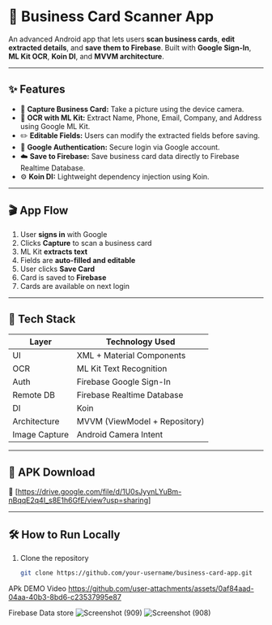 # 📇 Business Card Scanner App

An advanced Android app that lets users **scan business cards**, **edit extracted details**, and **save them to Firebase**. Built with **Google Sign-In**, **ML Kit OCR**, **Koin DI**, and **MVVM architecture**.

---

## ✨ Features

- 📸 **Capture Business Card:** Take a picture using the device camera.
- 🧠 **OCR with ML Kit:** Extract Name, Phone, Email, Company, and Address using Google ML Kit.
- ✏️ **Editable Fields:** Users can modify the extracted fields before saving.
- 🔐 **Google Authentication:** Secure login via Google account.
- ☁️ **Save to Firebase:** Save business card data directly to Firebase Realtime Database.
- ⚙️ **Koin DI:** Lightweight dependency injection using Koin.

---

## 🎬 App Flow

1. User **signs in** with Google  
2. Clicks **Capture** to scan a business card  
3. ML Kit **extracts text**  
4. Fields are **auto-filled and editable**  
5. User clicks **Save Card**  
6. Card is saved to **Firebase**  
7. Cards are available on next login

---

## 🧩 Tech Stack

| Layer         | Technology Used                          |
|---------------|------------------------------------------|
| UI            | XML + Material Components                |
| OCR           | ML Kit Text Recognition                  |
| Auth          | Firebase Google Sign-In                  |
| Remote DB     | Firebase Realtime Database               |     
| DI            | Koin                                     |
| Architecture  | MVVM (ViewModel + Repository)            |
| Image Capture | Android Camera Intent                    |

---

## 📱 APK Download

🔗 [https://drive.google.com/file/d/1U0sJyynLYuBm-nBqqE2q4I_s8E1h6GfE/view?usp=sharing]

---

## 🛠 How to Run Locally

1. Clone the repository  
   ```bash
   git clone https://github.com/your-username/business-card-app.git

   
APk DEMO Video 
https://github.com/user-attachments/assets/0af84aad-04aa-40b3-8bd6-c23537995e87

Firebase Data store 
![Screenshot (909)](https://github.com/user-attachments/assets/72031b07-63fb-4c79-9564-d6d8548e3f77)
![Screenshot (908)](https://github.com/user-attachments/assets/46a17c18-277b-4ffd-a74c-e54f7a12e7f2)



